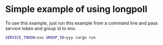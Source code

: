 # Simple example of using longpoll

To use this example, just run this example from a command line and pass service token and group id to env.
```bash
SERVICE_TOKEN=xxx GROUP_ID=yyy cargo run
```